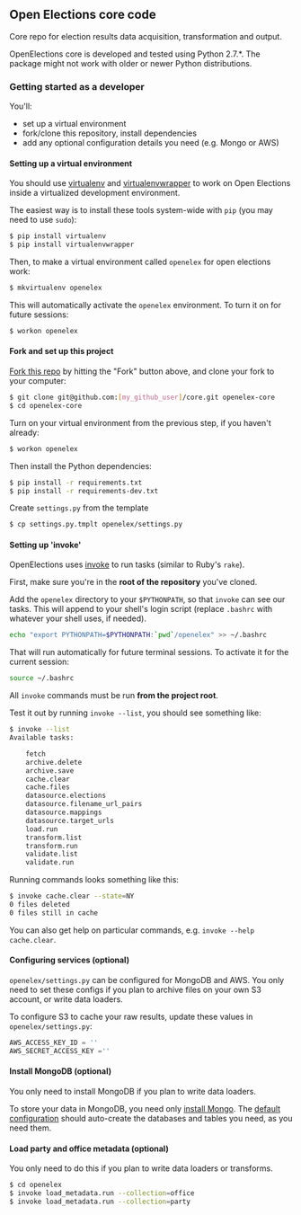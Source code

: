 ## Open Elections core code

Core repo for election results data acquisition, transformation and output.

OpenElections core is developed and tested using Python 2.7.*. The package
might not work with older or newer Python distributions.

### Getting started as a developer

You'll:

* set up a virtual environment
* fork/clone this repository, install dependencies
* add any optional configuration details you need (e.g. Mongo or AWS)

#### Setting up a virtual environment

You should use [virtualenv](http://www.virtualenv.org/en/latest/) and [virtualenvwrapper](http://virtualenvwrapper.readthedocs.org/) to work on Open Elections inside a virtualized development environment.

The easiest way is to install these tools system-wide with `pip` (you may need to use `sudo`):

```bash
$ pip install virtualenv
$ pip install virtualenvwrapper
```

Then, to make a virtual environment called `openelex` for open elections work:

```bash
$ mkvirtualenv openelex
```

This will automatically activate the `openelex` environment. To turn it on for future sessions:

```bash
$ workon openelex
```

#### Fork and set up this project

[Fork this repo](https://help.github.com/articles/fork-a-repo) by hitting the "Fork" button above, and clone your fork to your computer:

```bash
$ git clone git@github.com:[my_github_user]/core.git openelex-core
$ cd openelex-core
```

Turn on your virtual environment from the previous step, if you haven't already:

```bash
$ workon openelex
```

Then install the Python dependencies:

```bash
$ pip install -r requirements.txt
$ pip install -r requirements-dev.txt
```

Create `settings.py` from the template

```bash
$ cp settings.py.tmplt openelex/settings.py
```

#### Setting up 'invoke'

OpenElections uses [invoke](http://docs.pyinvoke.org/en/latest/) to run tasks (similar to Ruby's `rake`).

First, make sure you're in the **root of the repository** you've cloned.

Add the `openelex` directory to your `$PYTHONPATH`, so that `invoke` can see our tasks. This will append to your shell's login script (replace `.bashrc` with whatever your shell uses, if needed).

```bash
echo "export PYTHONPATH=$PYTHONPATH:`pwd`/openelex" >> ~/.bashrc
```

That will run automatically for future terminal sessions. To activate it for the current session:

```bash
source ~/.bashrc
```

All `invoke` commands must be run **from the project root**.

Test it out by running `invoke --list`, you should see something like:

```bash
$ invoke --list
Available tasks:

    fetch
    archive.delete
    archive.save
    cache.clear
    cache.files
    datasource.elections
    datasource.filename_url_pairs
    datasource.mappings
    datasource.target_urls
    load.run
    transform.list
    transform.run
    validate.list
    validate.run
```

Running commands looks something like this:

```bash
$ invoke cache.clear --state=NY
0 files deleted
0 files still in cache
```

You can also get help on particular commands, e.g. `invoke --help cache.clear`.

#### Configuring services (optional)

`openelex/settings.py` can be configured for MongoDB and AWS. You only need to set these configs if you plan to archive files on your own S3 account, or write data loaders.

To configure S3 to cache your raw results, update these values in `openelex/settings.py`:

```python
AWS_ACCESS_KEY_ID = ''
AWS_SECRET_ACCESS_KEY =''
```

#### Install MongoDB (optional)

You only need to install MongoDB if you plan to write data loaders.

To store your data in MongoDB, you need only [install Mongo](http://docs.mongodb.org/manual/installation/). The [default configuration](https://github.com/openelections/core/blob/master/settings.py.tmplt#L5-L18) should auto-create the databases and tables you need, as you need them.

#### Load party and office metadata (optional)

You only need to do this if you plan to write data loaders or transforms.

```bash
$ cd openelex
$ invoke load_metadata.run --collection=office
$ invoke load_metadata.run --collection=party
```
